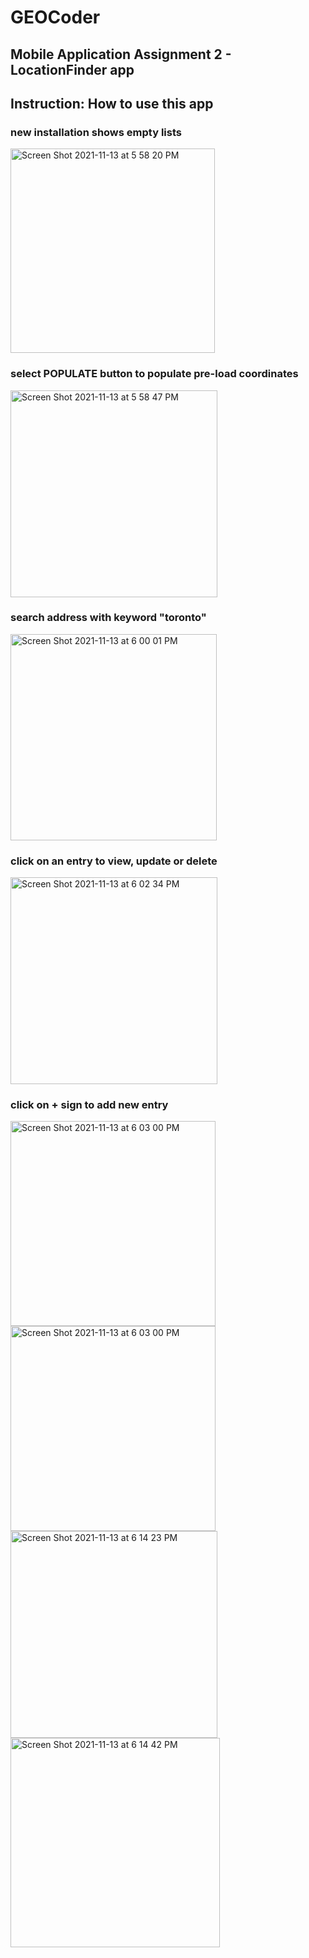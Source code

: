 # GEOCoder
## Mobile Application Assignment 2 - LocationFinder app


## Instruction: How to use this app
### new installation shows empty lists
<img width="327" alt="Screen Shot 2021-11-13 at 5 58 20 PM" src="https://user-images.githubusercontent.com/51350929/141661568-1c4de230-4098-46fe-beeb-29023f750468.png">

### select POPULATE button to populate pre-load coordinates
<img width="331" alt="Screen Shot 2021-11-13 at 5 58 47 PM" src="https://user-images.githubusercontent.com/51350929/141661563-9795aa59-b437-4f58-86f6-23f970e63920.png">

### search address with keyword "toronto"
<img width="330" alt="Screen Shot 2021-11-13 at 6 00 01 PM" src="https://user-images.githubusercontent.com/51350929/141661560-adf4c8c5-eae2-43e7-a71e-ef6ba31ef177.png">

### click on an entry to view, update or delete
<img width="331" alt="Screen Shot 2021-11-13 at 6 02 34 PM" src="https://user-images.githubusercontent.com/51350929/141661555-104fe298-2510-4da4-b717-d8905dd6e98e.png">

### click on + sign to add new entry
<img width="328" alt="Screen Shot 2021-11-13 at 6 03 00 PM" src="https://user-images.githubusercontent.com/51350929/141661631-620c0829-534b-4623-b0c7-679c1593460f.png">

<img width="328" alt="Screen Shot 2021-11-13 at 6 03 00 PM" src="https://user-images.githubusercontent.com/51350929/141661540-ed031d0c-a4d0-4a5c-b245-c7258c75cf65.png">

<img width="331" alt="Screen Shot 2021-11-13 at 6 14 23 PM" src="https://user-images.githubusercontent.com/51350929/141661699-67992ed7-fd2e-4cca-a3d7-746322c14d6b.png">

<img width="335" alt="Screen Shot 2021-11-13 at 6 14 42 PM" src="https://user-images.githubusercontent.com/51350929/141661702-153942b1-cc12-4a4e-8cca-0cc6d40e6ee5.png">
